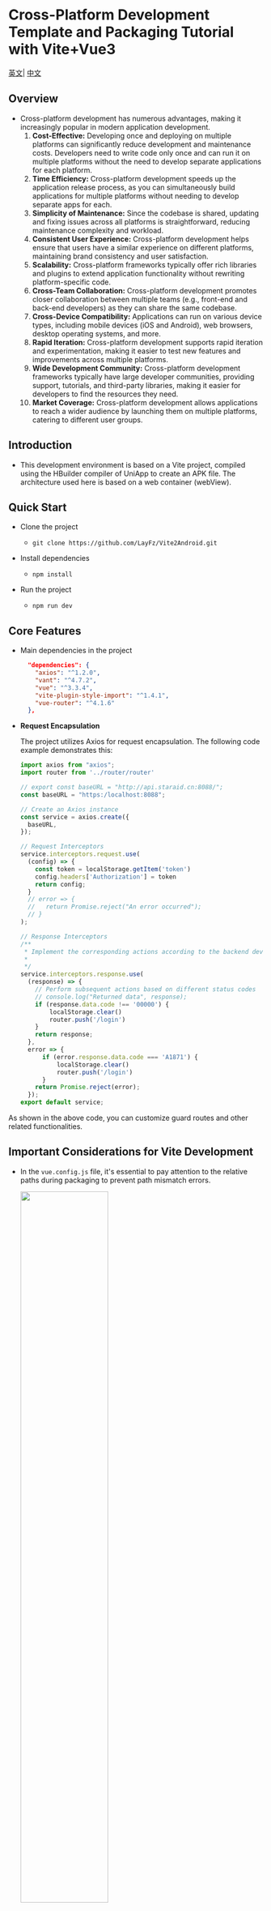 # Cross-Platform Development Template and Packaging Tutorial with Vite+Vue3

 [英文](readme-en.md)| [中文](readme.md)

## Overview
- Cross-platform development has numerous advantages, making it increasingly popular in modern application development.
  1. **Cost-Effective:** Developing once and deploying on multiple platforms can significantly reduce development and maintenance costs. Developers need to write code only once and can run it on multiple platforms without the need to develop separate applications for each platform.
  2. **Time Efficiency:** Cross-platform development speeds up the application release process, as you can simultaneously build applications for multiple platforms without needing to develop separate apps for each.
  3. **Simplicity of Maintenance:** Since the codebase is shared, updating and fixing issues across all platforms is straightforward, reducing maintenance complexity and workload.
  4. **Consistent User Experience:** Cross-platform development helps ensure that users have a similar experience on different platforms, maintaining brand consistency and user satisfaction.
  5. **Scalability:** Cross-platform frameworks typically offer rich libraries and plugins to extend application functionality without rewriting platform-specific code.
  6. **Cross-Team Collaboration:** Cross-platform development promotes closer collaboration between multiple teams (e.g., front-end and back-end developers) as they can share the same codebase.
  7. **Cross-Device Compatibility:** Applications can run on various device types, including mobile devices (iOS and Android), web browsers, desktop operating systems, and more.
  8. **Rapid Iteration:** Cross-platform development supports rapid iteration and experimentation, making it easier to test new features and improvements across multiple platforms.
  9. **Wide Development Community:** Cross-platform development frameworks typically have large developer communities, providing support, tutorials, and third-party libraries, making it easier for developers to find the resources they need.
  10. **Market Coverage:** Cross-platform development allows applications to reach a wider audience by launching them on multiple platforms, catering to different user groups.

## Introduction
- This development environment is based on a Vite project, compiled using the HBuilder compiler of UniApp to create an APK file. The architecture used here is based on a web container (webView).

## Quick Start
- Clone the project
  - `git clone https://github.com/LayFz/Vite2Android.git`

- Install dependencies
  - `npm install`

- Run the project
  - `npm run dev`

## Core Features
- Main dependencies in the project
  ```json
    "dependencies": {
      "axios": "^1.2.0",
      "vant": "^4.7.2",
      "vue": "^3.3.4",
      "vite-plugin-style-import": "^1.4.1",
      "vue-router": "^4.1.6"
    },
  ```
- **Request Encapsulation**

  The project utilizes Axios for request encapsulation. The following code example demonstrates this:

  ```javascript
  import axios from "axios";
  import router from '../router/router'
  
  // export const baseURL = "http://api.staraid.cn:8088/";
  const baseURL = "https:/localhost:8088";
  
  // Create an Axios instance
  const service = axios.create({
    baseURL,
  });
  
  // Request Interceptors
  service.interceptors.request.use(
    (config) => {
      const token = localStorage.getItem('token')
      config.headers['Authorization'] = token
      return config;
    }
    // error => {
    //   return Promise.reject("An error occurred");
    // }
  );
  
  // Response Interceptors
  /**
   * Implement the corresponding actions according to the backend development standards
   * 
   */
  service.interceptors.response.use(
    (response) => {
      // Perform subsequent actions based on different status codes
      // console.log("Returned data", response);
      if (response.data.code !== '00000') {
          localStorage.clear()
          router.push('/login')
      }
      return response;
    },
    error => {
        if (error.response.data.code === 'A1871') {
            localStorage.clear()
            router.push('/login')
        }
      return Promise.reject(error);
    });
  export default service;


As shown in the above code, you can customize guard routes and other related functionalities.

## Important Considerations for Vite Development

- In the `vue.config.js` file, it's essential to pay attention to the relative paths during packaging to prevent path mismatch errors.

  <img src="./img/2.png" width="60%">

  <span id="care">Declare it within the `defineConfig` node to ensure that relative paths do not cause errors during packaging.</span>
  
    ```javascript
    base: './'
	  ```

- In the index.html file, it contains the following code:
- ```index.html
  <!doctype html>
  <html lang="en">
  
  <head>
    <meta charset="UTF-8" />
    <link rel="icon" type="image/svg+xml" href="/vite.svg" />
    <meta name="viewport" content="width=device-width, initial-scale=1.0" />
    <title>Music Applicaition</title>
  </head>
  
  <body>
    <div id="app"></div>
    <script type="module" src="/src/main.js"></script>
    <script>
      // 禁用缩放
      function addMeta() {
        document
          .getElementsByTagName('head')[0]
          .append(
            '<meta name="viewport" content="width=device-width,initial-scale=1,minimum-scale=1,maximum-scale=1,user-scalable=no" />'
          )
      }
      setTimeout(addMeta, 3000)
  
      // 禁用双指放大
      document.documentElement.addEventListener(
        'touchstart',
        function (event) {
          if (event.touches.length > 1) {
            event.preventDefault()
          }
        },
        {
          passive: false,
        }
      )
  
      // 禁用双击放大
      var lastTouchEnd = 0
      document.documentElement.addEventListener(
        'touchend',
        function (event) {
          var now = Date.now()
          if (now - lastTouchEnd <= 300) {
            event.preventDefault()
          }
          lastTouchEnd = now
        },
        {
          passive: false,
        }
      )
    </script>
  
    <script>
      document.addEventListener('plusready', function () {
        var first = null;
        var webview = plus.webview.currentWebview();
        plus.key.addEventListener('backbutton', function () {
          webview.canBack(function (e) {
            if (e.canBack) {
              webview.back(); //这里不建议修改自己跳转的路径  
            } else {
              //首次按键，提示‘再按一次退出应用’  
              if (!first) {
                first = new Date().getTime(); //获取第一次点击的时间戳  
                // console.log('再按一次退出应用');//用自定义toast提示最好  
                // toast('双击返回键退出应用'); //调用自己写的吐丝提示 函数  
                plus.nativeUI.toast("再按一次退出应用", {
                  duration: 'short'
                }); //通过H5+ API 调用Android 上的toast 提示框  
                setTimeout(function () {
                  first = null;
                }, 1000);
              } else {
                if (new Date().getTime() - first < 1000) { //获取第二次点击的时间戳, 两次之差 小于 1000ms 说明1s点击了两次,  
                  plus.runtime.quit(); //退出应用  
                }
              }
            }
          })
        });
      });
    </script>
  </body>
  </html>
  ```
  The JavaScript part of the above code provides detailed instructions on configuring the Android app exit behavior and managing route guard permissions. Users can tailor these based on their specific needs. The final behavior for exiting the Android app is presented as follows, where the code checks if the user has triggered the exit action within one second:

![Exit Behavior](img/1.png)

## How to Package

- Step 1

  - Execute `npm run build`.

    - <img src="img/3.png" width="60%">

      This will generate the packaged `dist` directory.

    - <img src="img/4.png" width="60%">

      It's essential to verify that the files referenced in your project adhere to relative path rules. Mismatches may result in a white screen issue, so please review the [considerations](#care) carefully.

- Step 2

  - Open Hbuilder and create a new H5+ project.

    <img src="img/6.png" width="60%">

  - The directory structure at this point appears as follows:

    <img src="img/8.png" width="60%">

  - Remove all files except for `manifest.json`.

    <img src="img/9.png" width="60%">

    <img src="img/10.png" width="60%">

    <img src="img/11.png" width="60%">

    The provided files include the necessary app icons and permission-related configurations. You can customize them as needed.

- Step 3

  - Copy all the content from the packaged `dist` directory to the main directory of the H5+ project, as shown below:

    <img src="img/12.png" width="60%">

- Step 4

  - Click on `Publish` -> `Cloud Package`.

    <img src="img/13.png" width="60%">

    <img src="img/14.png" width="60%">

    As shown above, customize the packaging based on your requirements. The process may take several minutes. During the validation process, it's recommended to use the keystore generated by native Android. If you're conducting a test, it may not be necessary. Typically, Android Studio can be used for native environment packaging as well.

    <img src="img/15.png" width="60%">

    The result after the packaging is the `unpackage` directory, containing the APK file path. You can install and test it on an Android device.

## References

- [UniApp](https://uniapp.dcloud.io/)
- [Vite | Next Generation Frontend Tooling (vitejs.dev)](https://vitejs.dev/)
- [Vue.js - Progressive JavaScript Framework | Vue.js](https://vuejs.org/)
- [UniApp - https://uniapp.dcloud.net.cn/](https://uniapp.dcloud.net.cn/)